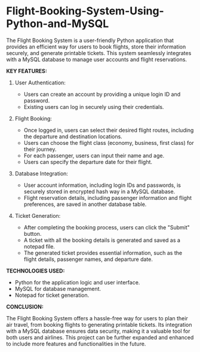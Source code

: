 # Flight-Booking-System-Using-Python-and-MySQL

The Flight Booking System is a user-friendly Python application that provides an efficient way for users to book flights, store their information securely, and generate printable tickets. This system seamlessly integrates with a MySQL database to manage user accounts and flight reservations.


**KEY FEATURES:**

1. User Authentication:
   - Users can create an account by providing a unique login ID and password.
   - Existing users can log in securely using their credentials.

2. Flight Booking:
   - Once logged in, users can select their desired flight routes, including the departure and destination 
      locations.
   - Users can choose the flight class (economy, business, first class) for their journey.
   - For each passenger, users can input their name and age.
   - Users can specify the departure date for their flight.

3. Database Integration:
   - User account information, including login IDs and passwords, is securely stored in encrypted hash way in a MySQL database.
   - Flight reservation details, including passenger information and flight preferences, are saved in 
      another database table.

4. Ticket Generation:
   - After completing the booking process, users can click the "Submit" button.
   - A ticket with all the booking details is generated and saved as a notepad file.
   - The generated ticket provides essential information, such as the flight details, passenger names, and 
      departure date.


**TECHNOLOGIES USED:**

- Python for the application logic and user interface.
- MySQL for database management.
- Notepad for ticket generation.


**CONCLUSION:**

The Flight Booking System offers a hassle-free way for users to plan their air travel, from booking flights to generating printable tickets. Its integration with a MySQL database ensures data security, making it a valuable tool for both users and airlines. This project can be further expanded and enhanced to include more features and functionalities in the future.
